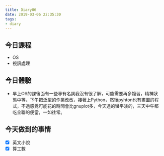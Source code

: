 ```yaml
---
title: Diary06
date: 2019-03-06 22:35:30
tags:
- diary
---
```


## 今日課程

* OS
* 視訊處理

## 今日體驗

* 早上OS的課後面有一些專有名詞我沒有很了解，可能需要再多複習，精神狀態中等，下午把泛型的作業改改，接著上Python，然後pyhton也有畫圖的程式，不過感覺可能花的時間會比gnuplot多，今天過的蠻平淡的，三天中午都吃全聯的便當，一如往常。

## 今天做到的事情

* [x] 英文小說
* [x] 算工數
